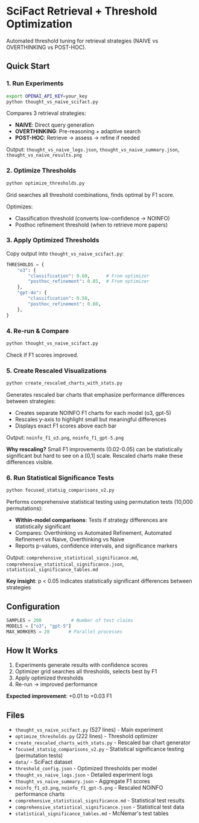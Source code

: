 # SciFact Retrieval + Threshold Optimization

Automated threshold tuning for retrieval strategies (NAIVE vs OVERTHINKING vs POST-HOC).

## Quick Start

### 1. Run Experiments
```bash
export OPENAI_API_KEY=your_key
python thought_vs_naive_scifact.py
```

Compares 3 retrieval strategies:
- **NAIVE**: Direct query generation
- **OVERTHINKING**: Pre-reasoning + adaptive search
- **POST-HOC**: Retrieve → assess → refine if needed

Output: `thought_vs_naive_logs.json`, `thought_vs_naive_summary.json`, `thought_vs_naive_results.png`

### 2. Optimize Thresholds
```bash
python optimize_thresholds.py
```

Grid searches all threshold combinations, finds optimal by F1 score.

Optimizes:
- Classification threshold (converts low-confidence → NOINFO)
- Posthoc refinement threshold (when to retrieve more papers)

### 3. Apply Optimized Thresholds

Copy output into `thought_vs_naive_scifact.py`:

```python
THRESHOLDS = {
    "o3": {
        "classification": 0.60,      # From optimizer
        "posthoc_refinement": 0.85,  # From optimizer
    },
    "gpt-4o": {
        "classification": 0.58,
        "posthoc_refinement": 0.80,
    },
}
```

### 4. Re-run & Compare
```bash
python thought_vs_naive_scifact.py
```

Check if F1 scores improved.

### 5. Create Rescaled Visualizations
```bash
python create_rescaled_charts_with_stats.py
```

Generates rescaled bar charts that emphasize performance differences between strategies:
- Creates separate NOINFO F1 charts for each model (o3, gpt-5)
- Rescales y-axis to highlight small but meaningful differences
- Displays exact F1 scores above each bar

Output: `noinfo_f1_o3.png`, `noinfo_f1_gpt-5.png`

**Why rescaling?** Small F1 improvements (0.02-0.05) can be statistically significant but hard to see on a [0,1] scale. Rescaled charts make these differences visible.

### 6. Run Statistical Significance Tests
```bash
python focused_statsig_comparisons_v2.py
```

Performs comprehensive statistical testing using permutation tests (10,000 permutations):
- **Within-model comparisons**: Tests if strategy differences are statistically significant
- Compares: Overthinking vs Automated Refinement, Automated Refinement vs Naive, Overthinking vs Naive
- Reports p-values, confidence intervals, and significance markers

Output: `comprehensive_statistical_significance.md`, `comprehensive_statistical_significance.json`, `statistical_significance_tables.md`

**Key insight**: p < 0.05 indicates statistically significant differences between strategies

## Configuration

```python
SAMPLES = 200           # Number of test claims
MODELS = ["o3", "gpt-5"]
MAX_WORKERS = 20       # Parallel processes
```

## How It Works

1. Experiments generate results with confidence scores
2. Optimizer grid searches all thresholds, selects best by F1
3. Apply optimized thresholds
4. Re-run → improved performance

**Expected improvement**: +0.01 to +0.03 F1

## Files
- `thought_vs_naive_scifact.py` (527 lines) - Main experiment
- `optimize_thresholds.py` (222 lines) - Threshold optimizer
- `create_rescaled_charts_with_stats.py` - Rescaled bar chart generator
- `focused_statsig_comparisons_v2.py` - Statistical significance testing (permutation tests)
- `data/` - SciFact dataset
- `threshold_config.json` - Optimized thresholds per model
- `thought_vs_naive_logs.json` - Detailed experiment logs
- `thought_vs_naive_summary.json` - Aggregate F1 scores
- `noinfo_f1_o3.png`, `noinfo_f1_gpt-5.png` - Rescaled NOINFO performance charts
- `comprehensive_statistical_significance.md` - Statistical test results
- `comprehensive_statistical_significance.json` - Statistical test data
- `statistical_significance_tables.md` - McNemar's test tables
